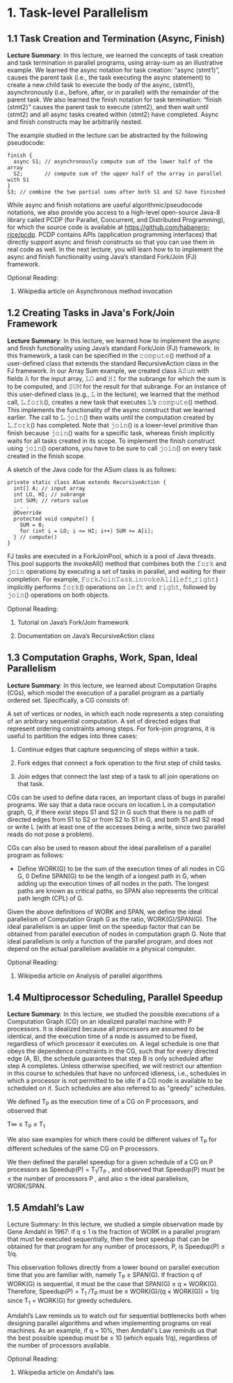 # 1. Task-level Parallelism
## 1.1 Task Creation and Termination (Async, Finish)

**Lecture Summary**: In this lecture, we learned the concepts of task creation and task termination in parallel programs, using array-sum as an illustrative example. We learned the async notation for task creation: “async ⟨stmt1⟩”, causes the parent task (i.e., the task executing the async statement) to create a new child task to execute the body of the async, ⟨stmt1⟩, asynchronously (i.e., before, after, or in parallel) with the remainder of the parent task. We also learned the finish notation for task termination: “finish ⟨stmt2⟩” causes the parent task to execute ⟨stmt2⟩, and then wait until ⟨stmt2⟩ and all async tasks created within ⟨stmt2⟩ have completed. Async and finish constructs may be arbitrarily nested.

The example studied in the lecture can be abstracted by the following pseudocode:
```
finish {
  async S1; // asynchronously compute sum of the lower half of the array
  S2;       // compute sum of the upper half of the array in parallel with S1
}
S3; // combine the two partial sums after both S1 and S2 have finished
```
While async and finish notations are useful algorithmic/pseudocode notations, we also provide you access to a high-level open-source Java-8 library called PCDP (for Parallel, Concurrent, and Distributed Programming), for which the source code is available at https://github.com/habanero-rice/pcdp. PCDP contains APIs (application programming interfaces) that directly support async and finish constructs so that you can use them in real code as well. In the next lecture, you will learn how to to implement the async and finish functionality using Java’s standard Fork/Join (FJ) framework.

Optional Reading:

1. Wikipedia article on Asynchronous method invocation

## 1.2 Creating Tasks in Java's Fork/Join Framework

**Lecture Summary**: In this lecture, we learned how to implement the async and finish functionality using Java’s standard Fork/Join (FJ) framework. In this framework, a task can be specified in the 𝚌𝚘𝚖𝚙𝚞𝚝𝚎() method of a user-defined class that extends the standard RecursiveAction class in the FJ framework. In our Array Sum example, we created class 𝙰𝚂𝚞𝚖 with fields 𝙰 for the input array, 𝙻𝙾 and 𝙷𝙸 for the subrange for which the sum is to be computed, and 𝚂𝚄𝙼 for the result for that subrange. For an instance of this user-defined class (e.g., 𝙻 in the lecture), we learned that the method call, 𝙻.𝚏𝚘𝚛𝚔(), creates a new task that executes 𝙻’s 𝚌𝚘𝚖𝚙𝚞𝚝𝚎() method. This implements the functionality of the async construct that we learned earlier. The call to 𝙻.𝚓𝚘𝚒𝚗() then waits until the computation created by 𝙻.𝚏𝚘𝚛𝚔() has completed. Note that 𝚓𝚘𝚒𝚗() is a lower-level primitive than finish because 𝚓𝚘𝚒𝚗() waits for a specific task, whereas finish implicitly waits for all tasks created in its scope. To implement the finish construct using 𝚓𝚘𝚒𝚗() operations, you have to be sure to call 𝚓𝚘𝚒𝚗() on every task created in the finish scope.

A sketch of the Java code for the ASum class is as follows:
```
private static class ASum extends RecursiveAction {
  int[] A; // input array
  int LO, HI; // subrange
  int SUM; // return value
  . . .
  @Override
  protected void compute() {
    SUM = 0;
    for (int i = LO; i <= HI; i++) SUM += A[i];
  } // compute()
}
```
FJ tasks are executed in a ForkJoinPool, which is a pool of Java threads. This pool supports the invokeAll() method that combines both the 𝚏𝚘𝚛𝚔 and 𝚓𝚘𝚒𝚗 operations by executing a set of tasks in parallel, and waiting for their completion. For example, 𝙵𝚘𝚛𝚔𝙹𝚘𝚒𝚗𝚃𝚊𝚜𝚔.𝚒𝚗𝚟𝚘𝚔𝚎𝙰𝚕𝚕(𝚕𝚎𝚏𝚝,𝚛𝚒𝚐𝚑𝚝) implicitly performs 𝚏𝚘𝚛𝚔() operations on 𝚕𝚎𝚏𝚝 and 𝚛𝚒𝚐𝚑𝚝, followed by 𝚓𝚘𝚒𝚗() operations on both objects.

Optional Reading:

1. Tutorial on Java’s Fork/Join framework

2. Documentation on Java’s RecursiveAction class

## 1.3 Computation Graphs, Work, Span, Ideal Parallelism

**Lecture Summary**: In this lecture, we learned about Computation Graphs (CGs), which model the execution of a parallel program as a partially ordered set. Specifically, a CG consists of:

A set of vertices or nodes, in which each node represents a step consisting of an arbitrary sequential computation.
A set of directed edges that represent ordering constraints among steps.
For fork–join programs, it is useful to partition the edges into three cases:

1. Continue edges that capture sequencing of steps within a task.

2. Fork edges that connect a fork operation to the first step of child tasks.

3. Join edges that connect the last step of a task to all join operations on that task.

CGs can be used to define data races, an important class of bugs in parallel programs. We say that a data race occurs on location L in a computation graph, G, if there exist steps S1 and S2 in G such that there is no path of directed edges from S1 to S2 or from S2 to S1 in G, and both S1 and S2 read or write L (with at least one of the accesses being a write, since two parallel reads do not pose a problem).

CGs can also be used to reason about the ideal parallelism of a parallel program as follows:  
- Define WORK(G) to be the sum of the execution times of all nodes in CG G,
0 Define SPAN(G) to be the length of a longest path in G, when adding up the execution times of all nodes in the path. The longest paths are known as critical paths, so SPAN also represents the critical path length (CPL) of G.

Given the above definitions of WORK and SPAN, we define the ideal parallelism of Computation Graph G as the ratio, WORK(G)/SPAN(G). The ideal parallelism is an upper limit on the speedup factor that can be obtained from parallel execution of nodes in computation graph G. Note that ideal parallelism is only a function of the parallel program, and does not depend on the actual parallelism available in a physical computer.

Optional Reading:

1. Wikipedia article on Analysis of parallel algorithms

## 1.4 Multiprocessor Scheduling, Parallel Speedup

**Lecture Summary**: In this lecture, we studied the possible executions of a Computation Graph (CG) on an idealized parallel machine with P processors. It is idealized because all processors are assumed to be identical, and the execution time of a node is assumed to be fixed, regardless of which processor it executes on. A legal schedule is one that obeys the dependence constraints in the CG, such that for every directed edge (A, B), the schedule guarantees that step B is only scheduled after step A completes. Unless otherwise specified, we will restrict our attention in this course to schedules that have no unforced idleness, i.e., schedules in which a processor is not permitted to be idle if a CG node is available to be scheduled on it. Such schedules are also referred to as "greedy" schedules.

We defined T<sub>P</sub> as the execution time of a CG on P processors, and observed that

T∞ ≤ T<sub>P</sub> ≤ T<sub>1</sub>

We also saw examples for which there could be different values of T<sub>P</sub> for different schedules of the same CG on P processors.

We then defined the parallel speedup for a given schedule of a CG on P processors as Speedup(P) = T<sub>1</sub>/T<sub>P</sub> , and observed that Speedup(P) must be ≤ the number of processors P , and also ≤ the ideal parallelism, WORK/SPAN.

## 1.5 Amdahl’s Law

Lecture Summary: In this lecture, we studied a simple observation made by Gene Amdahl in 1967: if q ≤ 1 is the fraction of WORK in a parallel program that must be executed sequentially, then the best speedup that can be obtained for that program for any number of processors, P, is Speedup(P) ≤ 1/q.

This observation follows directly from a lower bound on parallel execution time that you are familiar with, namely T<sub>P</sub> ≥ SPAN(G). If fraction q of WORK(G) is sequential, it must be the case that SPAN(G) ≥ q × WORK(G). Therefore, Speedup(P) = T<sub>1</sub> /T<sub>P</sub> must be ≤ WORK(G)/(q × WORK(G)) = 1/q since T<sub>1</sub> = WORK(G) for greedy schedulers.

Amdahl’s Law reminds us to watch out for sequential bottlenecks both when designing parallel algorithms and when implementing programs on real machines. As an example, if q = 10%, then Amdahl's Law reminds us that the best possible speedup must be ≤ 10 (which equals 1/q), regardless of the number of processors available.

Optional Reading:

1. Wikipedia article on Amdahl’s law.
